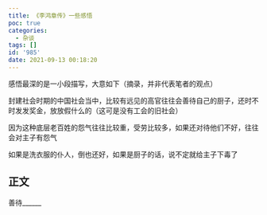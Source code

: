```yaml
---
title: 《李鸿章传》一些感悟
poc: true
categories:
  - 杂谈
tags: []
id: '985'
date: 2021-09-13 00:18:20
---
```


感悟最深的是一小段描写，大意如下（摘录，并非代表笔者的观点）

封建社会时期的中国社会当中，比较有远见的高官往往会善待自己的厨子，还时不时发发奖金，放放假什么的（这可是没有工会的旧社会）

因为这种底层老百姓的怨气往往比较重，受劳比较多，如果还对待他们不好，往往会对主子有怨气

如果是洗衣服的仆人，倒也还好，如果是厨子的话，说不定就给主子下毒了

## 正文

善待\_\_\_\_\_\_